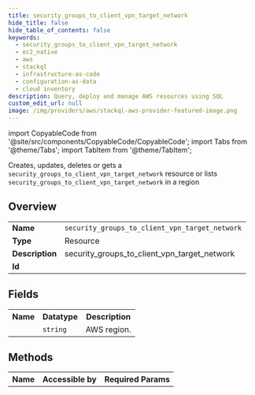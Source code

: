 ```yaml
---
title: security_groups_to_client_vpn_target_network
hide_title: false
hide_table_of_contents: false
keywords:
  - security_groups_to_client_vpn_target_network
  - ec2_native
  - aws
  - stackql
  - infrastructure-as-code
  - configuration-as-data
  - cloud inventory
description: Query, deploy and manage AWS resources using SQL
custom_edit_url: null
image: /img/providers/aws/stackql-aws-provider-featured-image.png
---
```


import CopyableCode from '@site/src/components/CopyableCode/CopyableCode';
import Tabs from '@theme/Tabs';
import TabItem from '@theme/TabItem';

Creates, updates, deletes or gets a <code>security_groups_to_client_vpn_target_network</code> resource or lists <code>security_groups_to_client_vpn_target_network</code> in a region

## Overview
<table><tbody>
<tr><td><b>Name</b></td><td><code>security_groups_to_client_vpn_target_network</code></td></tr>
<tr><td><b>Type</b></td><td>Resource</td></tr>
<tr><td><b>Description</b></td><td>security_groups_to_client_vpn_target_network</td></tr>
<tr><td><b>Id</b></td><td><CopyableCode code="aws.ec2_native.security_groups_to_client_vpn_target_network" /></td></tr>
</tbody></table>

## Fields
<table><tbody><tr><th>Name</th><th>Datatype</th><th>Description</th></tr><tr><td><CopyableCode code="region" /></td><td><code>string</code></td><td>AWS region.</td></tr>
</tbody></table>

## Methods

<table><tbody>
  <tr>
    <th>Name</th>
    <th>Accessible by</th>
    <th>Required Params</th>
  </tr>
</tbody></table>







